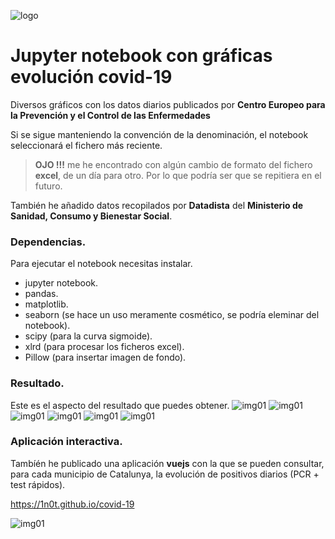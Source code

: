![logo](https://raw.github.com/1N0T/images/master/global/1N0T.png)
# Jupyter notebook con gráficas evolución covid-19
Diversos gráficos con los datos diarios publicados por **Centro Europeo para la Prevención y el Control de las Enfermedades**

Si se sigue manteniendo la convención de la denominación, el notebook seleccionará el fichero más reciente.

 > **OJO !!!** me he encontrado con algún cambio de formato del fichero **excel**, de un día para otro. Por lo que podría ser que se repitiera en el futuro.

También he añadido datos recopilados por **Datadista** del **Ministerio de Sanidad, Consumo y Bienestar Social**.

### Dependencias.
Para ejecutar el notebook necesitas instalar.
 * jupyter notebook.
 * pandas.
 * matplotlib.
 * seaborn (se hace un uso meramente cosmético, se podría eleminar del notebook).
 * scipy (para la curva sigmoide).
 * xlrd (para procesar los ficheros excel).
 * Pillow (para insertar imagen de fondo).
 
### Resultado.
Este es el aspecto del resultado que puedes obtener.
![img01](https://raw.github.com/1N0T/images/master/covid-19/covid-19-spain.png)
![img01](https://raw.github.com/1N0T/images/master/covid-19/covid-19-modelo-matematico-spain.png)
![img01](https://raw.github.com/1N0T/images/master/covid-19/covid-19.png)
![img01](https://raw.github.com/1N0T/images/master/covid-19/covid-19-molins.png)
![img01](https://raw.github.com/1N0T/images/master/covid-19/covid-19-catalunya-altas.png)
![img01](https://raw.github.com/1N0T/images/master/covid-19/covid-19-mundial.png)

### Aplicación interactiva.
Tambíén he publicado una aplicación **vuejs** con la que se pueden consultar, para cada municipio de Catalunya, la evolución de positivos diarios (PCR + test rápidos).

https://1n0t.github.io/covid-19

![img01](https://raw.github.com/1N0T/images/master/covid-19/covid-19-municipios-catalunya.png)

